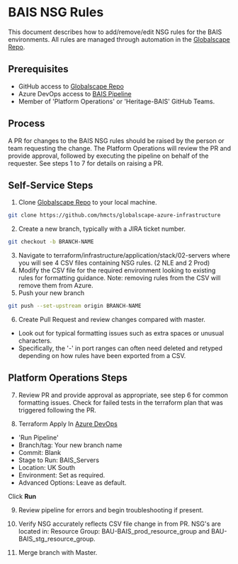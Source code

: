 # BAIS NSG Rules

This document describes how to add/remove/edit NSG rules for the BAIS environments. All rules are managed through automation in the [Globalscape Repo](https://github.com/hmcts/globalscape-azure-infrastructure).

## Prerequisites

* GitHub access to [Globalscape Repo](https://github.com/hmcts/globalscape-azure-infrastructure)
* Azure DevOps access to [BAIS Pipeline](https://dev.azure.com/hmcts/PlatformOperations/_build?definitionId=432)
* Member of 'Platform Operations' or 'Heritage-BAIS' GitHub Teams.

## Process

A PR for changes to the BAIS NSG rules should be raised by the person or team requesting the change. The Platform Operations will review the PR and provide approval, followed by executing the pipeline on behalf of the requester.
See steps 1 to 7 for details on raising a PR.

## Self-Service Steps

1. Clone [Globalscape Repo](https://github.com/hmcts/globalscape-azure-infrastructure) to your local machine.
```bash
git clone https://github.com/hmcts/globalscape-azure-infrastructure
```
2. Create a new branch, typically with a JIRA ticket number.
```bash
git checkout -b BRANCH-NAME
```
3. Navigate to terraform/infrastructure/application/stack/02-servers where you will see 4 CSV files containing NSG rules. (2 NLE and 2 Prod)
4. Modify the CSV file for the required environment looking to existing rules for formatting guidance. Note: removing rules from the CSV will remove them from Azure.
5. Push your new branch
```bash
git push --set-upstream origin BRANCH-NAME
```
6. Create Pull Request and review changes compared with master.
* Look out for typical formatting issues such as extra spaces or unusual characters. 
* Specifically, the '-' in port ranges can often need deleted and retyped depending on how rules have been exported from a CSV.

## Platform Operations Steps

7. Review PR and provide approval as appropriate, see step 6 for common formatting issues.
Check for failed tests in the terraform plan that was triggered following the PR.

8. Terraform Apply
In [Azure DevOps](https://dev.azure.com/hmcts/PlatformOperations/_build?definitionId=432) 
* 'Run Pipeline'
* Branch/tag: Your new branch name
* Commit: Blank
* Stage to Run: BAIS_Servers
* Location: UK South
* Environment: Set as required.
* Advanced Options: Leave as default.

Click **Run**

9. Review pipeline for errors and begin troubleshooting if present.

10. Verify NSG accurately reflects CSV file change in from PR. NSG's are located in: Resource Group: BAU-BAIS_prod_resource_group and BAU-BAIS_stg_resource_group.

11. Merge branch with Master.